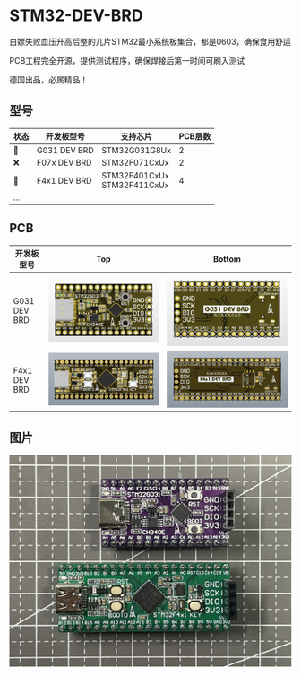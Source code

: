 # STM32-DEV-BRD

白嫖失败血压升高后整的几片STM32最小系统板集合，都是0603，确保食用舒适

PCB工程完全开源，提供测试程序，确保焊接后第一时间可刷入测试

德国出品，必属精品！

## 型号

| 状态 | 开发板型号   | 支持芯片                         | PCB层数 |
| ---- | ------------ | -------------------------------- | ------- |
| 💚    | G031 DEV BRD | STM32G031G8Ux                    | 2       |
| :x:  | F07x DEV BRD | STM32F071CxUx                    | 2       |
| 💚    | F4x1 DEV BRD | STM32F401CxUx<br />STM32F411CxUx | 4       |
| ...  |              |                                  |         |

## PCB

| 开发板型号   | Top                                                          | Bottom                                                       |
| ------------ | ------------------------------------------------------------ | ------------------------------------------------------------ |
| G031 DEV BRD | ![Top_3Dview](G031_Dev/G031_Dev_Project/Images/Top_3Dview.png) | ![Bottom_3Dview_NP](G031_Dev/G031_Dev_Project/Images/Bottom_3Dview_NP.png) |
| F4x1 DEV BRD | ![Top_3Dview](F4x1_Dev/F4x1_Dev_Project/Images/Top_3Dview.png) | ![Bottom_3Dview_NP](F4x1_Dev/F4x1_Dev_Project/Images/Bottom_3Dview_NP.png) |

## 图片

![mix(1)](Images/mix(1).jpeg)

